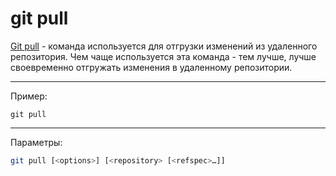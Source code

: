 # git pull

[Git pull](https://git-scm.com/docs/git-pull) - команда используется для отгрузки изменений из удаленного репозитория. Чем чаще используется эта команда - тем лучше, лучше своевременно отгружать изменения в удаленному репозитории.

---

Пример:

```
git pull
```

---

Параметры:

```bash
git pull [<options>] [<repository> [<refspec>…​]]
```
